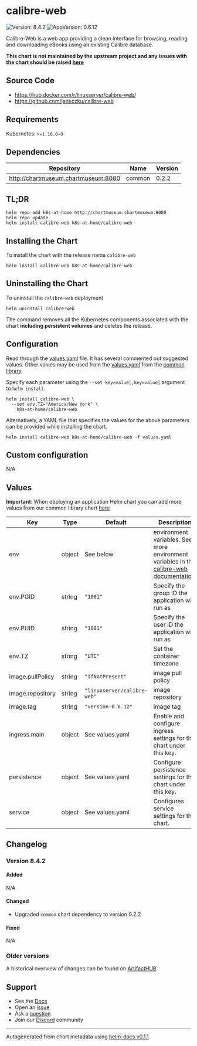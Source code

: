 # calibre-web

![Version: 8.4.2](https://img.shields.io/badge/Version-8.4.2-informational?style=flat-square) ![AppVersion: 0.6.12](https://img.shields.io/badge/AppVersion-0.6.12-informational?style=flat-square)

Calibre-Web is a web app providing a clean interface for browsing, reading and downloading eBooks using an existing Calibre database.

**This chart is not maintained by the upstream project and any issues with the chart should be raised [here](https://github.com/k8s-at-home/charts/issues/new/choose)**

## Source Code

* <https://hub.docker.com/r/linuxserver/calibre-web/>
* <https://github.com/janeczku/calibre-web>

## Requirements

Kubernetes: `>=1.16.0-0`

## Dependencies

| Repository | Name | Version |
|------------|------|---------|
| http://chartmuseum.chartmuseum:8080 | common | 0.2.2 |

## TL;DR

```console
helm repo add k8s-at-home http://chartmuseum.chartmuseum:8080
helm repo update
helm install calibre-web k8s-at-home/calibre-web
```

## Installing the Chart

To install the chart with the release name `calibre-web`

```console
helm install calibre-web k8s-at-home/calibre-web
```

## Uninstalling the Chart

To uninstall the `calibre-web` deployment

```console
helm uninstall calibre-web
```

The command removes all the Kubernetes components associated with the chart **including persistent volumes** and deletes the release.

## Configuration

Read through the [values.yaml](./values.yaml) file. It has several commented out suggested values.
Other values may be used from the [values.yaml](https://github.com/k8s-at-home/library-charts/tree/main/charts/stable/common/values.yaml) from the [common library](https://github.com/k8s-at-home/library-charts/tree/main/charts/stable/common).

Specify each parameter using the `--set key=value[,key=value]` argument to `helm install`.

```console
helm install calibre-web \
  --set env.TZ="America/New York" \
    k8s-at-home/calibre-web
```

Alternatively, a YAML file that specifies the values for the above parameters can be provided while installing the chart.

```console
helm install calibre-web k8s-at-home/calibre-web -f values.yaml
```

## Custom configuration

N/A

## Values

**Important**: When deploying an application Helm chart you can add more values from our common library chart [here](https://github.com/k8s-at-home/library-charts/tree/main/charts/stable/common)

| Key | Type | Default | Description |
|-----|------|---------|-------------|
| env | object | See below | environment variables. See more environment variables in the [calibre-web documentation](https://github.com/linuxserver/docker-calibre-web#parameters). |
| env.PGID | string | `"1001"` | Specify the group ID the application will run as |
| env.PUID | string | `"1001"` | Specify the user ID the application will run as |
| env.TZ | string | `"UTC"` | Set the container timezone |
| image.pullPolicy | string | `"IfNotPresent"` | image pull policy |
| image.repository | string | `"linuxserver/calibre-web"` | image repository |
| image.tag | string | `"version-0.6.12"` | image tag |
| ingress.main | object | See values.yaml | Enable and configure ingress settings for the chart under this key. |
| persistence | object | See values.yaml | Configure persistence settings for the chart under this key. |
| service | object | See values.yaml | Configures service settings for the chart. |

## Changelog

### Version 8.4.2

#### Added

N/A

#### Changed

* Upgraded `common` chart dependency to version 0.2.2

#### Fixed

N/A

### Older versions

A historical overview of changes can be found on [ArtifactHUB](https://artifacthub.io/packages/helm/k8s-at-home/calibre-web?modal=changelog)

## Support

- See the [Docs](https://docs.k8s-at-home.com/our-helm-charts/getting-started/)
- Open an [issue](https://github.com/k8s-at-home/charts/issues/new/choose)
- Ask a [question](https://github.com/k8s-at-home/organization/discussions)
- Join our [Discord](https://discord.gg/sTMX7Vh) community

----------------------------------------------
Autogenerated from chart metadata using [helm-docs v0.1.1](https://github.com/k8s-at-home/helm-docs/releases/v0.1.1)
